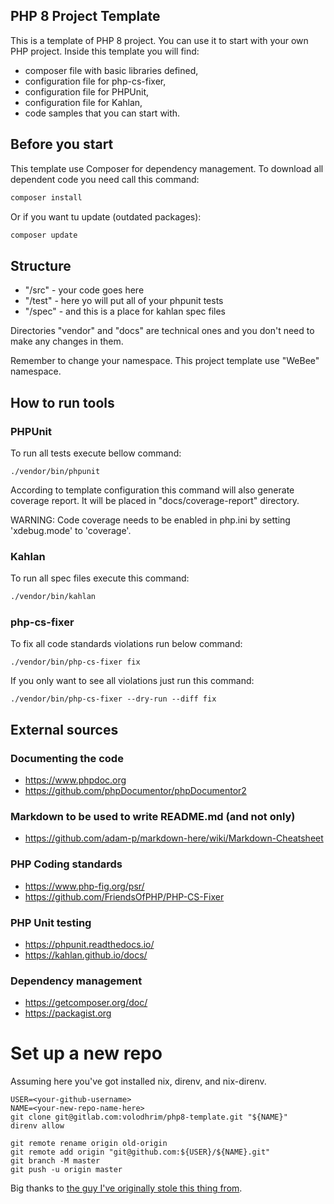 ## PHP 8 Project Template

This is a template of PHP 8 project. You can use it to start with your own PHP project.
Inside this template you will find:
* composer file with basic libraries defined,
* configuration file for php-cs-fixer,
* configuration file for PHPUnit,
* configuration file for Kahlan,
* code samples that you can start with.

## Before you start
This template use Composer for dependency management. To download all dependent code you need call this command:
```bash
composer install
```

Or if you want tu update (outdated packages):
```bash
composer update
```

## Structure

* "/src" - your code goes here
* "/test" - here yo will put all of your phpunit tests
* "/spec" - and this is a place for kahlan spec files

Directories "vendor" and "docs" are technical ones and you don't need to make any changes in them.

Remember to change your namespace. This project template use "WeBee" namespace.

## How to run tools
### PHPUnit
To run all tests execute bellow command:
```
./vendor/bin/phpunit
```
According to template configuration this command will also generate coverage report. It will be placed in "docs/coverage-report" directory.

WARNING: Code coverage needs to be enabled in php.ini by setting 'xdebug.mode' to 'coverage'.

### Kahlan
To run all spec files execute this command:
```bash
./vendor/bin/kahlan
```

### php-cs-fixer
To fix all code standards violations run below command:
```
./vendor/bin/php-cs-fixer fix
```

If you only want to see all violations just run this command:
```
./vendor/bin/php-cs-fixer --dry-run --diff fix
```

## External sources
### Documenting the code
* https://www.phpdoc.org
* https://github.com/phpDocumentor/phpDocumentor2

### Markdown to be used to write README.md (and not only)
* https://github.com/adam-p/markdown-here/wiki/Markdown-Cheatsheet

### PHP Coding standards
* https://www.php-fig.org/psr/
* https://github.com/FriendsOfPHP/PHP-CS-Fixer

### PHP Unit testing
* https://phpunit.readthedocs.io/
* https://kahlan.github.io/docs/

### Dependency management
* https://getcomposer.org/doc/
* https://packagist.org

# Set up a new repo

Assuming here you've got installed nix, direnv, and nix-direnv.
```
USER=<your-github-username>
NAME=<your-new-repo-name-here>
git clone git@gitlab.com:volodhrim/php8-template.git "${NAME}"
direnv allow

git remote rename origin old-origin
git remote add origin "git@github.com:${USER}/${NAME}.git"
git branch -M master
git push -u origin master

```
Big thanks to [the guy I've originally stole this thing from](https://github.com/adam-webee/php8-base-project).
